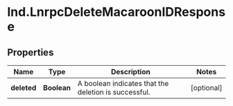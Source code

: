 # lnd.LnrpcDeleteMacaroonIDResponse

## Properties

Name | Type | Description | Notes
------------ | ------------- | ------------- | -------------
**deleted** | **Boolean** | A boolean indicates that the deletion is successful. | [optional] 



